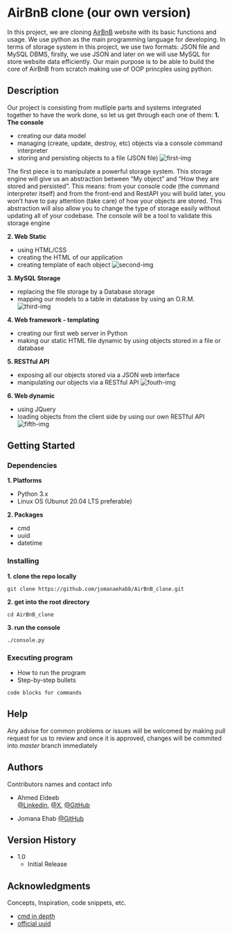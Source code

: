 # AirBnB clone (our own version)

In this project, we are cloning [AirBnB](https://www.airbnb.com/) website with its basic functions and usage.
We use python as the main programming language for developing.
In terms of storage system in this project, we use two formats: JSON file and MySQL DBMS, firstly, we use JSON and later on we will use MySQL for store website data efficiently.
Our main purpose is to be able to build the core of AirBnB from scratch making use of OOP princples using python. 

## Description

Our project is consisting from mutliple parts and systems integrated together to have the work done, so let us get through each one of them:
**1. The console**
- creating our data model
- managing (create, update, destroy, etc) objects via a console command interpreter
- storing and persisting objects to a file (JSON file)
![first-img](https://s3.amazonaws.com/alx-intranet.hbtn.io/uploads/medias/2018/6/815046647d23428a14ca.png?X-Amz-Algorithm=AWS4-HMAC-SHA256&X-Amz-Credential=AKIARDDGGGOUSBVO6H7D%2F20231011%2Fus-east-1%2Fs3%2Faws4_request&X-Amz-Date=20231011T182905Z&X-Amz-Expires=86400&X-Amz-SignedHeaders=host&X-Amz-Signature=cd495515f43060404f2f1c59134b89db86000a05b9b34bd7811cc0221f3b83cd)

The first piece is to manipulate a powerful storage system. This storage engine will give us an abstraction between “My object” and “How they are stored and persisted”. This means: from your console code (the command interpreter itself) and from the front-end and RestAPI you will build later, you won’t have to pay attention (take care) of how your objects are stored.
This abstraction will also allow you to change the type of storage easily without updating all of your codebase.
The console will be a tool to validate this storage engine

**2. Web Static**
- using HTML/CSS
- creating the HTML of our application
- creating template of each object
![second-img](https://s3.amazonaws.com/alx-intranet.hbtn.io/uploads/medias/2018/6/87c01524ada6080f40fc.png?X-Amz-Algorithm=AWS4-HMAC-SHA256&X-Amz-Credential=AKIARDDGGGOUSBVO6H7D%2F20231011%2Fus-east-1%2Fs3%2Faws4_request&X-Amz-Date=20231011T182905Z&X-Amz-Expires=86400&X-Amz-SignedHeaders=host&X-Amz-Signature=d0519402c962cdbb658322c566b7f4283985f8aff7e9ed394a240de5dc48ba18)

**3. MySQL Storage**
- replacing the file storage by a Database storage
- mapping our models to a table in database by using an O.R.M.
![third-img](https://s3.amazonaws.com/alx-intranet.hbtn.io/uploads/medias/2018/6/5284383714459fa68841.png?X-Amz-Algorithm=AWS4-HMAC-SHA256&X-Amz-Credential=AKIARDDGGGOUSBVO6H7D%2F20231011%2Fus-east-1%2Fs3%2Faws4_request&X-Amz-Date=20231011T182905Z&X-Amz-Expires=86400&X-Amz-SignedHeaders=host&X-Amz-Signature=79a031857b0f36f55b05ec1f629ac6a8e586e4fe89967956cc3686ce631582ea)

**4. Web framework - templating**
- creating our first web server in Python
- making our static HTML file dynamic by using objects stored in a file or database

**5. RESTful API**
- exposing all our objects stored via a JSON web interface
- manipulating our objects via a RESTful API
![fouth-img](https://s3.amazonaws.com/alx-intranet.hbtn.io/uploads/medias/2018/6/06fccc41df40ab8f9d49.png?X-Amz-Algorithm=AWS4-HMAC-SHA256&X-Amz-Credential=AKIARDDGGGOUSBVO6H7D%2F20231011%2Fus-east-1%2Fs3%2Faws4_request&X-Amz-Date=20231011T182905Z&X-Amz-Expires=86400&X-Amz-SignedHeaders=host&X-Amz-Signature=4d0d5262736795a0a29b2686c0ea96f9a0ed56193cf71190575cf393f9cc59de)

**6. Web dynamic**
- using JQuery
- loading objects from the client side by using our own RESTful API
![fifth-img](https://s3.amazonaws.com/alx-intranet.hbtn.io/uploads/medias/2018/6/d2d06462824fab5846f3.png?X-Amz-Algorithm=AWS4-HMAC-SHA256&X-Amz-Credential=AKIARDDGGGOUSBVO6H7D%2F20231011%2Fus-east-1%2Fs3%2Faws4_request&X-Amz-Date=20231011T182905Z&X-Amz-Expires=86400&X-Amz-SignedHeaders=host&X-Amz-Signature=b3ee8f538a8cc725412bd6e94eb5f703db6aebaff27c7d03725695a8337eb57f)


## Getting Started

### Dependencies

**1. Platforms**
- Python 3.x
- Linux OS (Ubunut 20.04 LTS preferable)


**2. Packages**
- cmd
- uuid
- datetime


### Installing

**1. clone the repo locally**
```
git clone https://github.com/jomanaehabb/AirBnB_clone.git
```
**2. get into the root directory**
```
cd AirBnB_clone
```
**3. run the console**
```
./console.py
```

### Executing program

* How to run the program
* Step-by-step bullets
```
code blocks for commands
```

## Help

Any advise for common problems or issues will be welcomed by making pull request for us to review and once it is approved, changes will be commited into *master* branch immediately
<!-- ```
command to run if program contains helper info
``` -->

## Authors

Contributors names and contact info

* Ahmed Eldeeb  
 [@Linkedin](https://www.linkedin.com/in/ahmedsabrieldeeb/), [@X](https://twitter.com/AhmedEl52390142), [@GitHub](https://github.com/ahmedsabrieldeeb)

* Jomana Ehab
[@GitHub](https://github.com/jomanaehabb)


## Version History

* 1.0
    * Initial Release

<!-- ## License

This project is licensed under the [NAME HERE] License - see the LICENSE.md file for details -->

## Acknowledgments

Concepts, Inspiration, code snippets, etc.
* [cmd in depth](http://pymotw.com/2/cmd/)
* [official uuid](https://docs.python.org/3.8/library/uuid.html)
